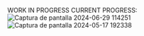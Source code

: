 WORK IN PROGRESS
CURRENT PROGRESS:
![Captura de pantalla 2024-06-29 114251](https://github.com/SoraiaBarroso/full_stack_nuxt/assets/115974717/d07ee41e-ee82-4958-b723-a2dd48b18207)
![Captura de pantalla 2024-05-17 192338](https://github.com/SoraiaBarroso/Full_Stack_Nuxt/assets/115974717/47e66650-967b-4428-bc7d-1d377d5b8e87)
